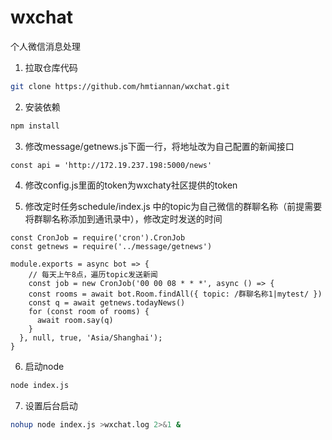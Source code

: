 # wxchat
个人微信消息处理

1. 拉取仓库代码
```bash
git clone https://github.com/hmtiannan/wxchat.git

```

2. 安装依赖
```bash
npm install
```

3. 修改message/getnews.js下面一行，将地址改为自己配置的新闻接口
```
const api = 'http://172.19.237.198:5000/news'
```

4. 修改config.js里面的token为wxchaty社区提供的token

5. 修改定时任务schedule/index.js 中的topic为自己微信的群聊名称（前提需要将群聊名称添加到通讯录中），修改定时发送的时间
```node
const CronJob = require('cron').CronJob
const getnews = require('../message/getnews')

module.exports = async bot => {
    // 每天上午8点，遍历topic发送新闻
    const job = new CronJob('00 00 08 * * *', async () => {
    const rooms = await bot.Room.findAll({ topic: /群聊名称1|mytest/ })
    const q = await getnews.todayNews()
    for (const room of rooms) {
      await room.say(q)
    }
  }, null, true, 'Asia/Shanghai');
}
```

6. 启动node
```bash
node index.js
```

7. 设置后台启动
```bash
nohup node index.js >wxchat.log 2>&1 &
```
